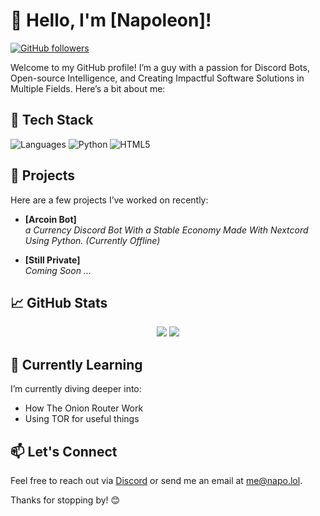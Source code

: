 # 👋 Hello, I'm [Napoleon]!

[![GitHub followers](https://img.shields.io/github/followers/napolono?style=social)](https://github.com/napolono)

Welcome to my GitHub profile! I’m a guy with a passion for Discord Bots, Open-source Intelligence, and Creating Impactful Software Solutions in Multiple Fields. Here’s a bit about me:

## 🔧 Tech Stack
![Languages](https://img.shields.io/badge/-Languages-blue?style=for-the-badge)
![Python](https://img.shields.io/badge/-Python-3776AB?style=flat-square&logo=python&logoColor=white)
![HTML5](https://img.shields.io/badge/-HTML5-E34F26?style=flat-square&logo=html5&logoColor=white)

## 🚀 Projects
Here are a few projects I’ve worked on recently:

- **[Arcoin Bot]**  
  _a Currency Discord Bot With a Stable Economy Made With Nextcord Using Python. (Currently Offline)_
  
- **[Still Private]**  
  _Coming Soon ..._

## 📈 GitHub Stats
<p align="center">
  <img src="https://github-readme-stats.vercel.app/api?username=napolono&show_icons=true&hide_border=true&theme=radical" />
  <img src="https://github-readme-stats.vercel.app/api/top-langs/?username=napolono&layout=compact&hide_border=true&theme=radical" />
</p>

## 🌱 Currently Learning
I’m currently diving deeper into:
- How The Onion Router Work
- Using TOR for useful things

## 📫 Let's Connect
Feel free to reach out via [Discord](https://discord.com/user/933768652283592775) or send me an email at [me@napo.lol](mailto:me@napo.lol).

Thanks for stopping by! 😊
